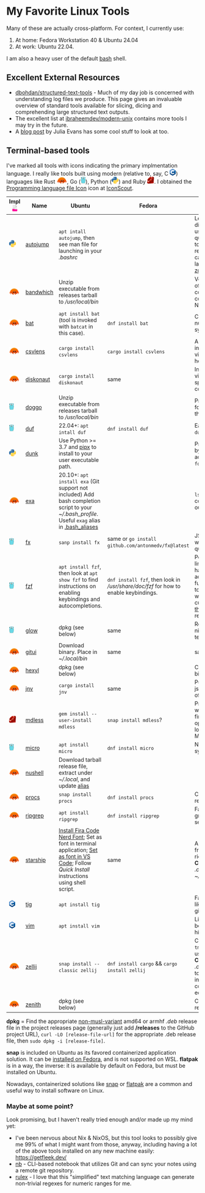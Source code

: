 <!-- markdownlint-disable html -->
# My Favorite Linux Tools

Many of these are actually cross-platform. For context, I currently use:

1. At home: Fedora Workstation 40 & Ubuntu 24.04
3. At work: Ubuntu 22.04.

 I am also a heavy user of the default [bash](https://www.gnu.org/software/bash/) shell.

## Excellent External Resources

* [dbohdan/structured-text-tools](https://github.com/dbohdan/structured-text-tools) - Much of my day job is concerned with understanding log files we 
  produce. This page gives an invaluable overview of standard tools available for slicing, dicing and comprehending large structured text outputs.
* The excellent list at [ibraheemdev/modern-unix](https://github.com/ibraheemdev/modern-unix) contains more tools I may try in the future.
* A [blog post](https://jvns.ca/blog/2022/04/12/a-list-of-new-ish--command-line-tools/) by Julia Evans has some cool stuff to look at too.

## Terminal-based tools

 I've marked all tools with icons indicating the primary implmentation language.
 I really like tools built using modern (relative to, say, C
 <img src=images/C_Logo.png height=18>) languages like Rust
<a href=https://commons.wikimedia.org/wiki/File:Rustacean-orig-noshadow.svg><img src=images/rustacean.svg height=18/></a>,
Go (<a href=https://github.com/golang-samples/gopher-vector><img src=images/gopher.svg height=18/></a>), Python
(<a href=https://commons.wikimedia.org/wiki/File:Python-logo-notext.svg><img src=images/python.svg height=18/></a>) and Ruby <img src=images/ruby.svg height=18>. I obtained the <a href="https://iconscout.com/icons/programming-language-file" target="_blank">Programming language file Icon</a> icon at <a href="https://iconscout.com">IconScout</a>.

Impl <img src=images/programming-language-file.svg height = 18> | Name | Ubuntu | Fedora | Description / Config
---- | -- |--------------------------- | - | -
<img src=images/python.svg height=18/> | [autojump](https://github.com/wting/autojump) | `apt intall autojump`, then see man file for launching in your *.bashrc* | | Lets me change working directory to recently used directories via quick pattern match. (A tool I'm watching to replace this whenever I can rely on fzf 0.33 or later packages is [zoxide](https://github.com/ajeetdsouza/zoxide).)
<img src=images/rustacean.svg height=18/> | [bandwhich](https://github.com/imsnif/bandwhich) | Unzip executable from releases tarball to */usr/local/bin* | | Very nice presentation of what programs are consuming bandwith on connections to where. Needs `sudo` to run.
<img src=images/rustacean.svg height=18/> | [bat](https://github.com/sharkdp/bat) | `apt install bat` (tool is invoked with `batcat` in this case). | `dnf install bat` | Colorful `cat` with line numbers, paging, and syntax highlighting.
<img src=images/rustacean.svg height=18/> | [csvlens](https://github.com/YS-L/csvlens/) | `cargo install csvlens` | `cargo install csvlens` | Amazing command-line interactive CSV file viewer. (H or ? shows help)
<img src=images/rustacean.svg height=18/> | [diskonaut](https://github.com/imsnif/diskonaut/) | `cargo install diskonaut` | same | Interactive treemap visualization of disk space usage, right in the console
<img src=images/gopher.svg height=18/> | [doggo](https://github.com/mr-karan/doggo) | Unzip executable from releases tarball to */usr/local/bin* |  | Pretty [dig](https://www.isc.org/bind/) replacement, for querying DNS from the command-line.
<img src=images/gopher.svg height=18/> | [duf](https://github.com/muesli/duf) | 22.04+: `apt intall duf` | `dnf install duf` | Easy-on-the-eyes `du`/`df` replacement.
<img src=images/python.svg height=18/> | [dunk](https://github.com/darrenburns/dunk) | Use Python >= 3.7 and [pipx](https://pypi.org/project/pipx/) to install to your user executable path. | | Pretty, colorful side-by-side git diffs achieved by `git diff foo bar \| dunk`.
<img src=images/rustacean.svg height=18> | [exa](https://github.com/ogham/exa) | 20.10+: `apt install exa` (Git support not included) Add bash completion script to your *~/.bash_profile*. Useful `exag` alias in [.bash_aliases](.bash_aliases) | | `ls` replacement with colorful, columnar output.
<img src=images/gopher.svg height=18/> | [fx](https://github.com/antonmedv/fx) | `sanp install fx` | same or `go install github.com/antonmedv/fx@latest` | JSON Viewer that helps with figuring out [jq](https://github.com/jqlang/jq) query syntax. | 
<img src=images/gopher.svg height=18> | [fzf](https://github.com/junegunn/fzf) | `apt install fzf`, then look at `apt show fzf` to find instructions on enabling keybindings and autocompletions. | `dnf install fzf`, then look in */usr/share/doc/fzf* for how to enable keybindings. | Powerful "command-line fuzzy finder" that is hard to describe adequately. Its *Alt-C* function has allowed me to augment *autojump* when jumping *into* the current tree. Just watch [this YouTube video](https://youtu.be/qgG5Jhi_Els), or read [this blog post](https://andrew-quinn.me/fzf/).
<img src=images/gopher.svg height=18/> | [glow](https://github.com/charmbracelet/glow) | dpkg (see below) | same | Render markdown nicely right in the terminal.
<img src=images/rustacean.svg height=18/> | [gitui](https://github.com/extrawurst/gitui/) | Download binary. Place in *~/.local/bin* | same | same | Intuitive terminal-based UI to your Git repository. Lacks *tig*'s multi-branch tree view, so both tools are nice to have.
<img src=images/rustacean.svg height=18/> | [hexyl](https://github.com/sharkdp/hexyl/) | dpkg (see below) | | Colorful hexadecimal binary file viewer.
<img src=images/rustacean.svg height=18/> | [jnv](https://github.com/ynqa/jnv) | `cargo install jnv` | same | Pure Rust interactive json filtering for subset of [jq filters](https://jqlang.github.io/jq/manual/#basic-filters).
<img src=images/ruby.svg height=18> | [mdless](https://github.com/ttscoff/mdless) | `gem install --user-install mdless` | `snap install mdless`? | Pretty print Markdown with color to terminal. I find the `--no-pager` option useful when looking at small Markdown files
<img src=images/gopher.svg height=18/> | [micro](https://github.com/zyedidia/micro) | `apt install micro` | `dnf install micro` | Nano replacement with syntax highlighting.
<img src=images/rustacean.svg height=18/> | [nushell](https://github.com/nushell/nushell) | Download tarball release file, extract under *~/.local*, and update [alias](.bash_aliases) | | | Fancy uber-capable shell, inspired by PowerShell, but results are more column-and-row based.
<img src=images/rustacean.svg height=18/> | [procs](https://github.com/dalance/procs) | `snap install procs` | `dnf install procs` | Colorful, flexible `ps` replacement.
<img src=images/rustacean.svg height=18/> | [ripgrep](https://github.com/BurntSushi/ripgrep) | `apt install ripgrep` | `dnf install ripgrep` | Fast, developer-friendly grep-like code searcher.
<img src=images/rustacean.svg height=18/> | [starship](https://starship.rs/) | [Install Fira Code Nerd Font](https://github.com/tonsky/FiraCode/wiki/Linux-instructions#installing-with-a-package-manager); Set as font in terminal application; [Set as font in VS Code](https://github.com/tonsky/FiraCode/wiki/VS-Code-Instructions); Follow *Quick Install* instructions using shell script. | same | Amazing developer-friendly, colorful, and rich shell prompt. **Config**: Copy *.config/starship.toml* to *~/.config*
<img src=images/C_Logo.png height=18> | [tig](https://jonas.github.io/tig/) | `apt install tig` | | Fancy git browser. I also like the "git lola" variant given at [this blog post](https://medium.com/better-programming/5-git-tricks-that-i-wished-i-have-known-earlier-af1060881880)
<img src=images/C_Logo.png height=18> | [vim](https://vim8.org/) | `apt install vim` | | Like trusty old `vi` but better, includes syntax highlighting.
<img src=images/rustacean.svg height=18/> | [zellij](https://github.com/zellij-org/zellij) | `snap install --classic zellij` | `dnf install cargo` && `cargo install zellij` | Colorful, user-friendly, `tmux` replacement, that I usually use now.  **Config**: Copy *.config/zellij/config.yaml* to use Alt-S and Alt-Q instead, which avoids collision with *micro* editor keys.
<img src=images/rustacean.svg height=18/> | [zenith](https://github.com/bvaisvil/zenith) | dpkg (see below) | | Colorful `top` replacement.

**dpkg** = Find the appropriate
[non-musl-variant](https://www.musl-libc.org/faq.html) amd64 or armhf *.deb* release
file in the project releases page (generally just add **/releases** to the GitHub
project URL), `curl -LO [release-file-url]` for the appropriate .deb release file,
then `sudo dpkg -i [release-file]`.

**snap** is included on Ubuntu as its favored containerized application solution.
It can be [installed on Fedora](https://snapcraft.io/install/snap-store/fedora),
and is not supported on WSL. **flatpak** is in a way, the inverse: it is available
by default on Fedora, but must be installed on Ubuntu.

Nowadays, containerized solutions like [snap](https://snapcraft.io/about) or
[flatpak](https://flathub.org/about) are a common and useful way to install
software on Linux.

### Maybe at some point?

Look promising, but I haven't really tried enough and/or made up my mind yet:

* I've been nervous about Nix & NixOS, but this tool looks to possibly give me 99%
  of what I might want from those, anyway, including having a lot of the above
  tools installed on any new machine easily: https://getfleek.dev/
* [nb](https://github.com/xwmx/nb) - CLI-based notebook that utilizes Git and can
  sync your notes using a remote git repository.
* [rulex](https://rulex-rs.github.io/) - I love that this "simplified" text matching language can generate non-trivial regexes for numeric ranges for me.
